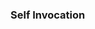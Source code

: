 <link rel="stylesheet" href="{{baseUrl}}/css/textbook.css">

<div class="website-content">

### Self Invocation

<div id="main">

<include src="./introduction/topicPanel.md" />

</div>
</div>
